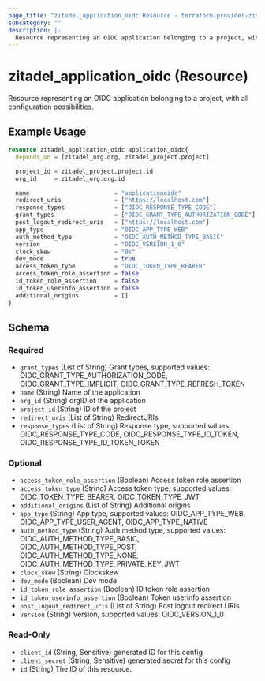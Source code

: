 ```yaml
---
page_title: "zitadel_application_oidc Resource - terraform-provider-zitadel"
subcategory: ""
description: |-
  Resource representing an OIDC application belonging to a project, with all configuration possibilities.
---
```


# zitadel_application_oidc (Resource)

Resource representing an OIDC application belonging to a project, with all configuration possibilities.

## Example Usage

```terraform
resource zitadel_application_oidc application_oidc{
  depends_on = [zitadel_org.org, zitadel_project.project]

  project_id = zitadel_project.project.id
  org_id     = zitadel_org.org.id

  name                        = "applicationoidc"
  redirect_uris               = ["https://localhost.com"]
  response_types              = ["OIDC_RESPONSE_TYPE_CODE"]
  grant_types                 = ["OIDC_GRANT_TYPE_AUTHORIZATION_CODE"]
  post_logout_redirect_uris   = ["https://localhost.com"]
  app_type                    = "OIDC_APP_TYPE_WEB"
  auth_method_type            = "OIDC_AUTH_METHOD_TYPE_BASIC"
  version                     = "OIDC_VERSION_1_0"
  clock_skew                  = "0s"
  dev_mode                    = true
  access_token_type           = "OIDC_TOKEN_TYPE_BEARER"
  access_token_role_assertion = false
  id_token_role_assertion     = false
  id_token_userinfo_assertion = false
  additional_origins          = []
}
```

<!-- schema generated by tfplugindocs -->
## Schema

### Required

- `grant_types` (List of String) Grant types, supported values: OIDC_GRANT_TYPE_AUTHORIZATION_CODE, OIDC_GRANT_TYPE_IMPLICIT, OIDC_GRANT_TYPE_REFRESH_TOKEN
- `name` (String) Name of the application
- `org_id` (String) orgID of the application
- `project_id` (String) ID of the project
- `redirect_uris` (List of String) RedirectURIs
- `response_types` (List of String) Response type, supported values: OIDC_RESPONSE_TYPE_CODE, OIDC_RESPONSE_TYPE_ID_TOKEN, OIDC_RESPONSE_TYPE_ID_TOKEN_TOKEN

### Optional

- `access_token_role_assertion` (Boolean) Access token role assertion
- `access_token_type` (String) Access token type, supported values: OIDC_TOKEN_TYPE_BEARER, OIDC_TOKEN_TYPE_JWT
- `additional_origins` (List of String) Additional origins
- `app_type` (String) App type, supported values: OIDC_APP_TYPE_WEB, OIDC_APP_TYPE_USER_AGENT, OIDC_APP_TYPE_NATIVE
- `auth_method_type` (String) Auth method type, supported values: OIDC_AUTH_METHOD_TYPE_BASIC, OIDC_AUTH_METHOD_TYPE_POST, OIDC_AUTH_METHOD_TYPE_NONE, OIDC_AUTH_METHOD_TYPE_PRIVATE_KEY_JWT
- `clock_skew` (String) Clockskew
- `dev_mode` (Boolean) Dev mode
- `id_token_role_assertion` (Boolean) ID token role assertion
- `id_token_userinfo_assertion` (Boolean) Token userinfo assertion
- `post_logout_redirect_uris` (List of String) Post logout redirect URIs
- `version` (String) Version, supported values: OIDC_VERSION_1_0

### Read-Only

- `client_id` (String, Sensitive) generated ID for this config
- `client_secret` (String, Sensitive) generated secret for this config
- `id` (String) The ID of this resource.